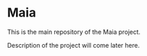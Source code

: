 Maia
========

This is the main repository of the Maia project.

Description of the project will come later here.

